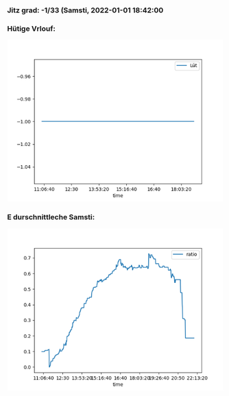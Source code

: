 ### Jitz grad: -1/33 (Samsti, 2022-01-01 18:42:00

### Hütige Vrlouf:
![Graph](Today.png)

### E durschnittleche Samsti:
![Graph](Samsti.png)